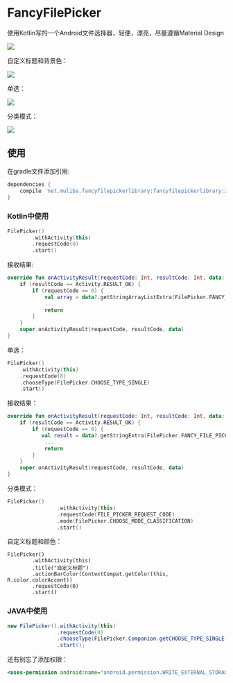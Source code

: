 # FancyFilePicker

使用Kotlin写的一个Android文件选择器，轻便，漂亮，尽量遵循Material Design

![](http://muliba.u.qiniudn.com/blog/post/filePicker1.2.0-1.jpeg?imageMogr2/auto-orient/thumbnail/720x/blur/1x0/quality/75|imageslim)

自定义标题和背景色：

![](http://muliba.u.qiniudn.com/blog/post/filePicker1.2.0-2.jpeg?imageMogr2/auto-orient/thumbnail/720x/blur/1x0/quality/75|imageslim)

单选：

![](http://muliba.u.qiniudn.com/blog/post/filePicker1.2.0-3.jpeg?imageMogr2/auto-orient/thumbnail/720x/blur/1x0/quality/75|imageslim)

分类模式：

![](http://muliba.u.qiniudn.com/blog/post/FilePicker_2.0.0.jpg)



## 使用

在gradle文件添加引用:

```groovy
dependencies {
	compile 'net.muliba.fancyfilepickerlibrary:fancyfilepickerlibrary:2.0.0'
}
```

### Kotlin中使用

```kotlin
FilePicker()
        .withActivity(this)
        .requestCode(0)
        .start()
```

接收结果:

```kotlin
override fun onActivityResult(requestCode: Int, resultCode: Int, data: Intent?) {
    if (resultCode == Activity.RESULT_OK) {
        if (requestCode == 0) {
            val array = data?.getStringArrayListExtra(FilePicker.FANCY_FILE_PICKER_ARRAY_LIST_RESULT_KEY)
            ...
            return
        }
    }
    super.onActivityResult(requestCode, resultCode, data)
}
```

单选：

```kotlin
FilePicker()
	.withActivity(this)
    .requestCode(0)
    .chooseType(FilePicker.CHOOSE_TYPE_SINGLE)
    .start()
```

接收结果：

```kotlin
override fun onActivityResult(requestCode: Int, resultCode: Int, data: Intent?) {
    if (resultCode == Activity.RESULT_OK) {
        if (requestCode == 0) {
           val result = data?.getStringExtra(FilePicker.FANCY_FILE_PICKER_SINGLE_RESULT_KEY)
            ...
            return
        }
    }
    super.onActivityResult(requestCode, resultCode, data)
}
```

分类模式：

```kotlin
FilePicker()
                .withActivity(this)
                .requestCode(FILE_PICKER_REQUEST_CODE)
                .mode(FilePicker.CHOOSE_MODE_CLASSIFICATION)
                .start()
```

自定义标题和颜色：

```
FilePicker()
        .withActivity(this)
        .title("自定义标题")
        .actionBarColor(ContextCompat.getColor(this, R.color.colorAccent))
        .requestCode(0)
        .start()
```

### JAVA中使用

```java
new FilePicker().withActivity(this)
                .requestCode(0)
                .chooseType(FilePicker.Companion.getCHOOSE_TYPE_SINGLE())
                .start();
```

还有别忘了添加权限：

```xml
<uses-permission android:name="android.permission.WRITE_EXTERNAL_STORAGE" />
```









